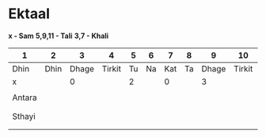 # Ektaal
**x - Sam** 
**5,9,11 - Tali**
**3,7 - Khali**

| 1      | 2    | 3     | 4      | 5   | 6   | 7   | 8   | 9     | 10     | 11  | 12  |
| ------ | ---- | ----- | ------ | --- | --- | --- | --- | ----- | ------ | --- | --- |
| Dhin   | Dhin | Dhage | Tirkit | Tu  | Na  | Kat | Ta  | Dhage | Tirkit | Dhi | Na  |
| x      |      | 0     |        | 2   |     | 0   |     | 3     |        | 4   |     |
|        |      |       |        |     |     |     |     |       |        |     |     |
| Antara |      |       |        |     |     |     |     |       |        |     |     |
|        |      |       |        |     |     |     |     |       |        |     |     |
|        |      |       |        |     |     |     |     |       |        |     |     |
| Sthayi |      |       |        |     |     |     |     |       |        |     |     |
|        |      |       |        |     |     |     |     |       |        |     |     |
|        |      |       |        |     |     |     |     |       |        |     |     |
